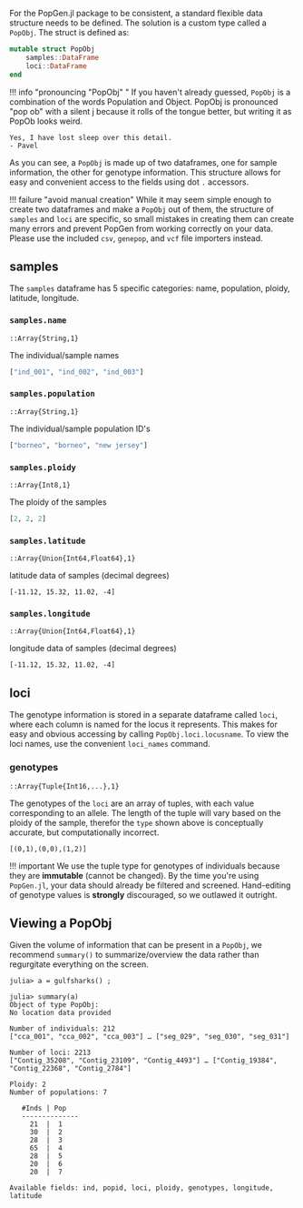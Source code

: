 For the PopGen.jl package to be consistent, a standard flexible data structure needs to be defined. The solution is a custom type called a `PopObj`. The struct is defined as:

```julia
mutable struct PopObj
	samples::DataFrame
	loci::DataFrame
end
```

!!! info "pronouncing "PopObj" "
    If you haven't already guessed, `PopObj` is a combination of the words Population and Object. PopObj is pronounced "pop ob" with a silent j because it rolls of the tongue better, but writing it as PopOb looks weird. 
    
    Yes, I have lost sleep over this detail.    
    - Pavel



As you can see, a `PopObj` is made up of two dataframes, one for sample information, the other for genotype information. This structure allows for easy and convenient access to the fields using dot `.` accessors.

!!! failure "avoid manual creation"
    While it may seem simple enough to create two dataframes and make a `PopObj` out of them, the structure of `samples` and `loci` are specific, so small mistakes in creating them can create many errors and prevent PopGen from working correctly on your data. Please use the included `csv`, `genepop`, and `vcf` file importers instead.

## samples

The `samples` dataframe has 5 specific categories: name, population, ploidy, latitude, longitude.

### `samples.name` 

`::Array{String,1}`

The individual/sample names

```julia
["ind_001", "ind_002", "ind_003"]
```



### `samples.population`

`::Array{String,1}`

The individual/sample population ID's

```julia
["borneo", "borneo", "new jersey"]
```

### `samples.ploidy`

`::Array{Int8,1}`

The ploidy of the samples

```julia
[2, 2, 2]
```

### `samples.latitude`

`::Array{Union{Int64,Float64},1}`

latitude data of samples (decimal degrees)

```
[-11.12, 15.32, 11.02, -4]
```

### `samples.longitude`

`::Array{Union{Int64,Float64},1}`

longitude data of samples (decimal degrees)

```
[-11.12, 15.32, 11.02, -4]
```



## loci

The genotype information is stored in a separate dataframe called `loci`, where each column is named for the locus it represents. This makes for easy and obvious accessing by calling `PopObj.loci.locusname`.  To view the loci names, use the convenient `loci_names` command.

### genotypes 

`::Array{Tuple{Int16,...},1}`

The genotypes of the `loci` are an array of tuples, with each value corresponding to an allele. The length of the tuple will vary based on the ploidy of the sample, therefor the `type` shown above is conceptually accurate, but computationally incorrect.

```
[(0,1),(0,0),(1,2)]
```

!!! important
    We use the tuple type for genotypes of individuals because they are **immutable** (cannot be changed). By the time you're using `PopGen.jl`, your data should already be filtered and screened. Hand-editing of genotype values is **strongly** discouraged, so we outlawed it outright.

## Viewing a PopObj

Given the volume of information that can be present in a `PopObj`, we recommend `summary()` to summarize/overview the data rather than regurgitate everything on the screen. 

```
julia> a = gulfsharks() ;

julia> summary(a)
Object of type PopObj:
No location data provided

Number of individuals: 212
["cca_001", "cca_002", "cca_003"] … ["seg_029", "seg_030", "seg_031"]

Number of loci: 2213
["Contig_35208", "Contig_23109", "Contig_4493"] … ["Contig_19384", "Contig_22368", "Contig_2784"]

Ploidy: 2
Number of populations: 7

   #Inds | Pop
   --------------
     21  |  1
     30  |  2
     28  |  3
     65  |  4
     28  |  5
     20  |  6
     20  |  7

Available fields: ind, popid, loci, ploidy, genotypes, longitude, latitude
```

